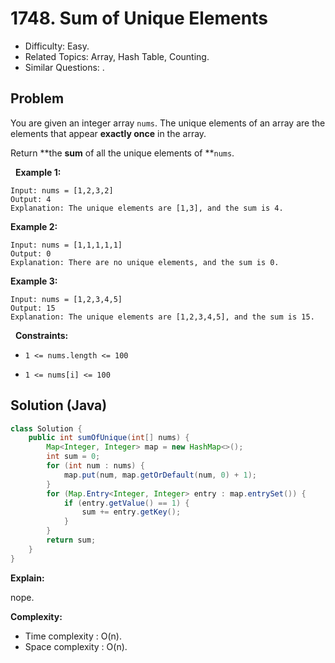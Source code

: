 # 1748. Sum of Unique Elements

- Difficulty: Easy.
- Related Topics: Array, Hash Table, Counting.
- Similar Questions: .

## Problem

You are given an integer array ```nums```. The unique elements of an array are the elements that appear **exactly once** in the array.

Return **the **sum** of all the unique elements of **```nums```.

 
**Example 1:**

```
Input: nums = [1,2,3,2]
Output: 4
Explanation: The unique elements are [1,3], and the sum is 4.
```

**Example 2:**

```
Input: nums = [1,1,1,1,1]
Output: 0
Explanation: There are no unique elements, and the sum is 0.
```

**Example 3:**

```
Input: nums = [1,2,3,4,5]
Output: 15
Explanation: The unique elements are [1,2,3,4,5], and the sum is 15.
```

 
**Constraints:**


	
- ```1 <= nums.length <= 100```
	
- ```1 <= nums[i] <= 100```



## Solution (Java)

```java
class Solution {
    public int sumOfUnique(int[] nums) {
        Map<Integer, Integer> map = new HashMap<>();
        int sum = 0;
        for (int num : nums) {
            map.put(num, map.getOrDefault(num, 0) + 1);
        }
        for (Map.Entry<Integer, Integer> entry : map.entrySet()) {
            if (entry.getValue() == 1) {
                sum += entry.getKey();
            }
        }
        return sum;
    }
}
```

**Explain:**

nope.

**Complexity:**

* Time complexity : O(n).
* Space complexity : O(n).
